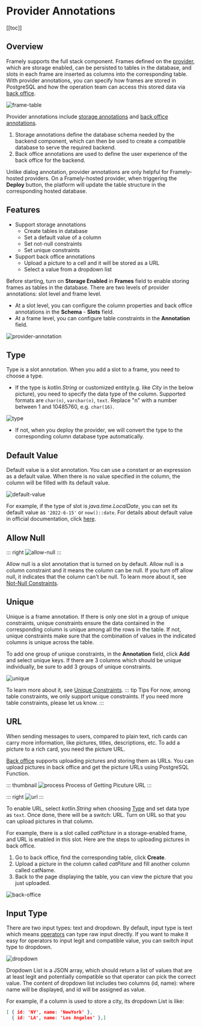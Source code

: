 # Provider Annotations

[[toc]]


## Overview
Framely supports the full stack component. Frames defined on the [provider](../../guide/glossary.md#provider), which are storage enabled, can be persisted to tables in the database, and slots in each frame are inserted as columns into the corresponding table. With provider annotations, you can specify how frames are stored in PostgreSQL and how the operation team can access this stored data via [back office](../../guide/glossary.md#backoffice).

![frame-table](/images/annotation/providerannotation/frame-table.png)

Provider annotations include [storage annotations](./overview.md#storage-annotations) and [back office annotations](./overview.md#backoffice-annotations).
1. Storage annotations define the database schema needed by the backend component, which can then be used to create a compatible database to serve the required backend.
2. Back office annotations are used to define the user experience of the back office for the backend.

Unlike dialog annotation, provider annotations are only helpful for Framely-hosted providers. On a Framely-hosted provider, when triggering the **Deploy** button, the platform will update the table structure in the corresponding hosted database.


## Features
- Support storage annotations
  - Create tables in database
  - Set a default value of a column
  - Set not-null constraints
  - Set unique constraints
- Support back office annotations
  - Upload a picture to a cell and it will be stored as a URL
  - Select a value from a dropdown list

  
Before starting, turn on **Storage Enabled** in **Frames** field to enable storing frames as tables in the database. There are two levels of provider annotations: slot level and frame level.
- At a slot level, you can configure the column properties and back office annotations in the **Schema**  - **Slots** field.
- At a frame level, you can configure table constraints in the **Annotation** field.

![provider-annotation](/images/annotation/providerannotation/provider-annotation.png)


## Type
Type is a slot annotation. When you add a slot to a frame, you need to choose a type.

- If the type is *kotlin.String* or customized entity(e.g. like *City* in the below picture), you need to specify the data type of the column. Supported formats are `char(n)`, `varchar(n)`, `text`. Replace "n" with a number between 1 and 10485760, e.g. `char(16)`.

![type](/images/annotation/providerannotation/type.png)

- If not, when you deploy the provider, we will convert the type to the corresponding column database type automatically.



## Default Value
Default value is a slot annotation. You can use a constant or an expression as a default value. When there is no value specified in the column, the column will be filled with its default value.

![default-value](/images/annotation/providerannotation/default-value.png)

For example, if the type of slot is *java.time.LocalDate*, you can set its default value as `'2022-6-15'` or `now()::date`. For details about default value in official documentation, click [here](https://www.postgresql.org/docs/current/ddl-default.html).

## Allow Null
::: right
![allow-null](/images/annotation/providerannotation/allow-null.png)
:::

Allow null is a slot annotation that is turned on by default. Allow null is a column constraint and it means the column can be null. If you turn off allow null, it indicates that the column can't be null. To learn more about it, see [Not-Null Constraints](https://www.postgresql.org/docs/current/ddl-constraints.html#id-1.5.4.6.6).

## Unique
Unique is a frame annotation. If there is only one slot in a group of unique constraints, unique constraints ensure the data contained in the corresponding column is unique among all the rows in the table. If not, unique constraints make sure that the combination of values in the indicated columns is unique across the table.

To add one group of unique constraints, in the **Annotation** field, click **Add** and select unique keys. If there are 3 columns which should be unique individually, be sure to add 3 groups of unique constraints.

![unique](/images/annotation/providerannotation/unique.png)

To learn more about it, see [Unique Constraints](https://www.postgresql.org/docs/current/ddl-constraints.html#DDL-CONSTRAINTS-UNIQUE-CONSTRAINTS).
::: tip Tips
For now, among table constraints, we only support unique constraints. If you need more table constraints, please let us know.
:::

## URL
When sending messages to users, compared to plain text, rich cards can carry more information, like pictures, titles, descriptions, etc. To add a picture to a rich card, you need the picture URL.

[Back office](../../guide/glossary.md#backoffice) supports uploading pictures and storing them as URLs. You can upload pictures in back office and get the picture URLs using PostgreSQL Function.

::: thumbnail
![process](/images/annotation/providerannotation/process.png)
Process of Getting Picuture URL
:::

::: right
![url](/images/annotation/providerannotation/url.png)
:::

To enable URL, select *kotlin.String* when choosing [Type](#type) and set data type as `text`. Once done, there will be a switch: URL. Turn on URL so that you can upload pictures in that column.

For example, there is a slot called *catPicture* in a storage-enabled frame, and URL is enabled in this slot. Here are the steps to uploading pictures in back office.

1. Go to back office, find the corresponding table, click **Create**.
2. Upload a picture in the column called *catPiture* and fill another column called catName.
3. Back to the page displaying the table, you can view the picture that you just uploaded.

![back-office](/images/annotation/providerannotation/back-office.png)

## Input Type
There are two input types: text and dropdown. By default, input type is text which means [operators](../../guide/glossary.md#operator-business) can type raw input directly. If you want to make it easy for operators to input legit and compatible value, you can switch input type to dropdown.

![dropdown](/images/annotation/providerannotation/dropdown.png)

Dropdown List is a JSON array, which should return a list of values that are at least legit and potentially compatible so that operator can pick the correct value. The content of dropdown list includes two columns (id, name): where name will be displayed, and id will be assigned as value.

For example, if a column is used to store a city, its dropdown List is like:

```json
[ { id: 'NY', name: 'NewYork' },
  { id: 'LA', name: 'Los Angeles' },]
```